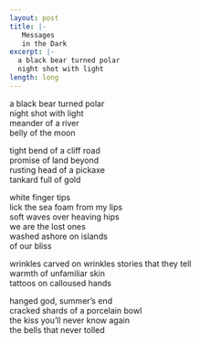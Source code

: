 ```yaml
---
layout: post
title: |-
   Messages
   in the Dark
excerpt: |-
  a black bear turned polar
  night shot with light
length: long
---
```


a black bear turned polar  
night shot with light  
meander of a river  
belly of the moon  

tight bend of a cliff road  
promise of land beyond  
rusting head of a pickaxe  
tankard full of gold  

white finger tips  
lick the sea foam from my lips  
soft waves over heaving hips  
we are the lost ones  
washed ashore on islands  
of our bliss  

wrinkles carved on wrinkles
stories that they tell  
warmth of unfamiliar skin  
tattoos on calloused hands  

hanged god, summer’s end  
cracked shards of a porcelain bowl  
the kiss you’ll never know again  
the bells that never tolled  
